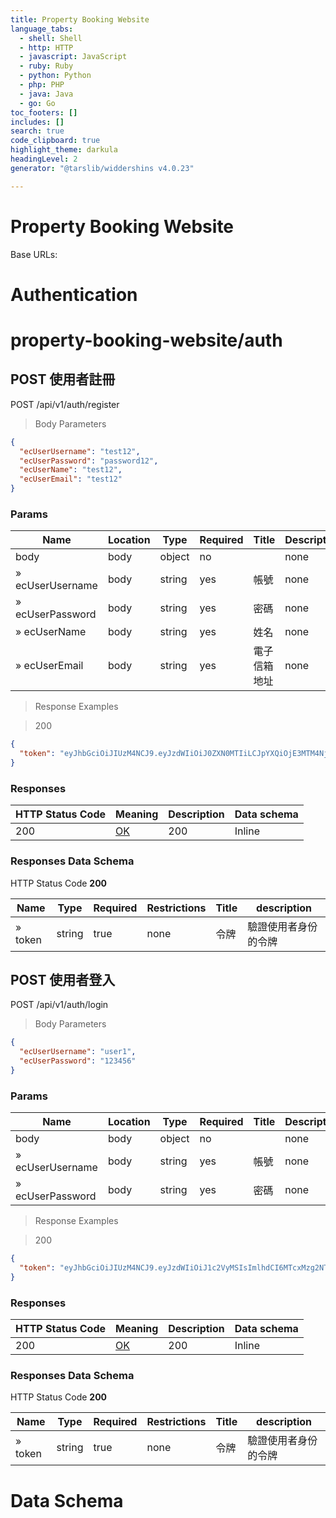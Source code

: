 ```yaml
---
title: Property Booking Website
language_tabs:
  - shell: Shell
  - http: HTTP
  - javascript: JavaScript
  - ruby: Ruby
  - python: Python
  - php: PHP
  - java: Java
  - go: Go
toc_footers: []
includes: []
search: true
code_clipboard: true
highlight_theme: darkula
headingLevel: 2
generator: "@tarslib/widdershins v4.0.23"

---
```


# Property Booking Website

Base URLs:

# Authentication

# property-booking-website/auth

## POST 使用者註冊

POST /api/v1/auth/register

> Body Parameters

```json
{
  "ecUserUsername": "test12",
  "ecUserPassword": "password12",
  "ecUserName": "test12",
  "ecUserEmail": "test12"
}
```

### Params

|Name|Location|Type|Required|Title|Description|
|---|---|---|---|---|---|
|body|body|object| no ||none|
|» ecUserUsername|body|string| yes | 帳號|none|
|» ecUserPassword|body|string| yes | 密碼|none|
|» ecUserName|body|string| yes | 姓名|none|
|» ecUserEmail|body|string| yes | 電子信箱地址|none|

> Response Examples

> 200

```json
{
  "token": "eyJhbGciOiJIUzM4NCJ9.eyJzdWIiOiJ0ZXN0MTIiLCJpYXQiOjE3MTM4NjQyNTgsImV4cCI6MTcxMzk1MDY1OH0.SDV6sqPQDSTqUH0L-xIT-UmcUyQEmF-Uspl2Pi0ZRWkWco3WpQT9LP4OaH7Yn3Dm"
}
```

### Responses

|HTTP Status Code |Meaning|Description|Data schema|
|---|---|---|---|
|200|[OK](https://tools.ietf.org/html/rfc7231#section-6.3.1)|200|Inline|

### Responses Data Schema

HTTP Status Code **200**

|Name|Type|Required|Restrictions|Title|description|
|---|---|---|---|---|---|
|» token|string|true|none|令牌|驗證使用者身份的令牌|

## POST 使用者登入

POST /api/v1/auth/login

> Body Parameters

```json
{
  "ecUserUsername": "user1",
  "ecUserPassword": "123456"
}
```

### Params

|Name|Location|Type|Required|Title|Description|
|---|---|---|---|---|---|
|body|body|object| no ||none|
|» ecUserUsername|body|string| yes | 帳號|none|
|» ecUserPassword|body|string| yes | 密碼|none|

> Response Examples

> 200

```json
{
  "token": "eyJhbGciOiJIUzM4NCJ9.eyJzdWIiOiJ1c2VyMSIsImlhdCI6MTcxMzg2NTEyMCwiZXhwIjoxNzEzOTUxNTIwfQ.QO23Sm9s8FrxpNbt6rlI2OVDBsNHNFSjvxWEwz-P01iiXslsZMoVLoesS7PLvxNj"
}
```

### Responses

|HTTP Status Code |Meaning|Description|Data schema|
|---|---|---|---|
|200|[OK](https://tools.ietf.org/html/rfc7231#section-6.3.1)|200|Inline|

### Responses Data Schema

HTTP Status Code **200**

|Name|Type|Required|Restrictions|Title|description|
|---|---|---|---|---|---|
|» token|string|true|none|令牌|驗證使用者身份的令牌|

# Data Schema

